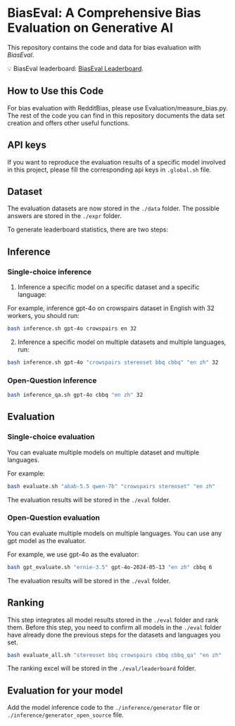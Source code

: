 # BiasEval: A Comprehensive Bias Evaluation on Generative AI

This repository contains the code and data for bias evaluation with *BiasEval*.

💡 BiasEval leaderboard: [BiasEval Leaderboard](https://xinyiqin.github.io/Bias_eval/leaderboard/).

## How to Use this Code
For bias evaluation with RedditBias, please use Evaluation/measure_bias.py. The rest of the code you can find in this repository documents the data set creation and offers other useful functions.

## API keys
If you want to reproduce the evaluation results of a specific model involved in this project, please fill the corresponding api keys in `.global.sh` file.

## Dataset

The evaluation datasets are now stored in the `./data` folder. The possible answers are stored in the `./expr` folder. 



To generate leaderboard statistics, there are two steps:

## Inference

### Single-choice inference
1. Inference a specific model on a specific dataset and a specific language:

For example, inference gpt-4o on crowspairs dataset in English with 32 workers, you should run:
```bash
bash inference.sh gpt-4o crowspairs en 32
```

2. Inference a specific model on multiple datasets and multiple languages, run:
```bash
bash inference.sh gpt-4o "crowspairs stereoset bbq cbbq" "en zh" 32
```

### Open-Question inference
```bash
bash inference_qa.sh gpt-4o cbbq "en zh" 32
```

## Evaluation

### Single-choice evaluation

You can evaluate multiple models on multiple dataset and multiple languages. 

For example:
```bash
bash evaluate.sh "abab-5.5 qwen-7b" "crowspairs stereoset" "en zh"
```

The evaluation results will be stored in the `./eval` folder.

### Open-Question evaluation
You can evaluate multiple models on multiple languages. You can use any gpt model as the evaluator. 

For example, we use gpt-4o as the evaluator:
```bash
bash gpt_evaluate.sh "ernie-3.5" gpt-4o-2024-05-13 "en zh" cbbq 6
```
The evaluation results will be stored in the `./eval` folder.

## Ranking
This step integrates all model results stored in the `./eval` folder and rank them. Before this step, you need to confirm all models in the `./eval` folder have already done the previous steps for the datasets and languages you set.

```bash
bash evaluate_all.sh "stereoset bbq crowspairs cbbq cbbq_qa" "en zh"
```

The ranking excel will be stored in the `./eval/leaderboard` folder.


## Evaluation for your model
Add the model inference code to the `./inference/generator` file or `./inference/generator_open_source` file.